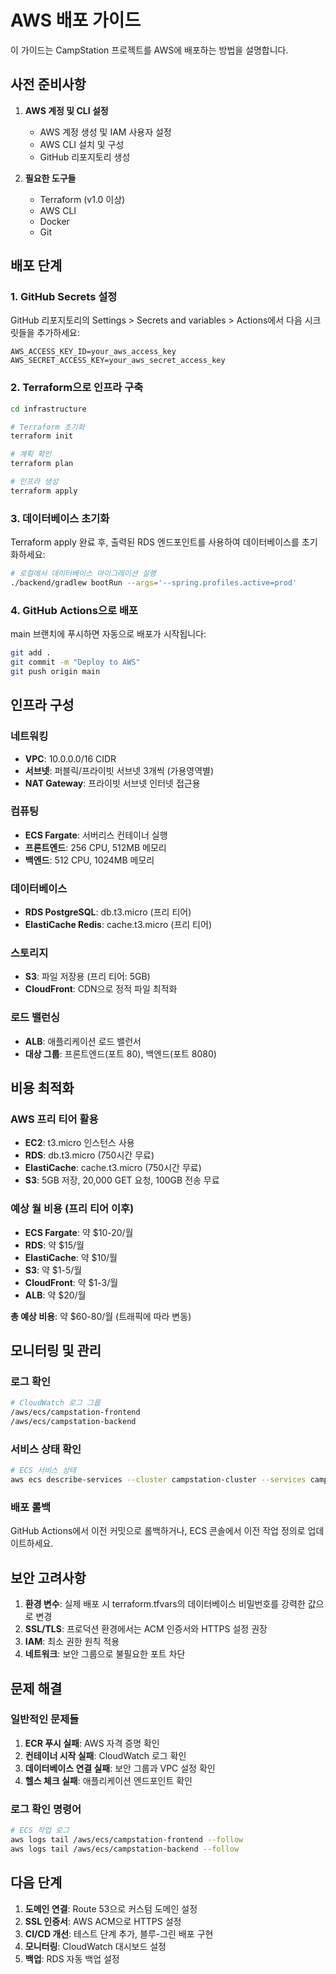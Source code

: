 # AWS 배포 가이드

이 가이드는 CampStation 프로젝트를 AWS에 배포하는 방법을 설명합니다.

## 사전 준비사항

1. **AWS 계정 및 CLI 설정**

   - AWS 계정 생성 및 IAM 사용자 설정
   - AWS CLI 설치 및 구성
   - GitHub 리포지토리 생성

2. **필요한 도구들**
   - Terraform (v1.0 이상)
   - AWS CLI
   - Docker
   - Git

## 배포 단계

### 1. GitHub Secrets 설정

GitHub 리포지토리의 Settings > Secrets and variables > Actions에서 다음 시크릿들을 추가하세요:

```
AWS_ACCESS_KEY_ID=your_aws_access_key
AWS_SECRET_ACCESS_KEY=your_aws_secret_access_key
```

### 2. Terraform으로 인프라 구축

```bash
cd infrastructure

# Terraform 초기화
terraform init

# 계획 확인
terraform plan

# 인프라 생성
terraform apply
```

### 3. 데이터베이스 초기화

Terraform apply 완료 후, 출력된 RDS 엔드포인트를 사용하여 데이터베이스를 초기화하세요:

```bash
# 로컬에서 데이터베이스 마이그레이션 실행
./backend/gradlew bootRun --args='--spring.profiles.active=prod'
```

### 4. GitHub Actions으로 배포

main 브랜치에 푸시하면 자동으로 배포가 시작됩니다:

```bash
git add .
git commit -m "Deploy to AWS"
git push origin main
```

## 인프라 구성

### 네트워킹

- **VPC**: 10.0.0.0/16 CIDR
- **서브넷**: 퍼블릭/프라이빗 서브넷 3개씩 (가용영역별)
- **NAT Gateway**: 프라이빗 서브넷 인터넷 접근용

### 컴퓨팅

- **ECS Fargate**: 서버리스 컨테이너 실행
- **프론트엔드**: 256 CPU, 512MB 메모리
- **백엔드**: 512 CPU, 1024MB 메모리

### 데이터베이스

- **RDS PostgreSQL**: db.t3.micro (프리 티어)
- **ElastiCache Redis**: cache.t3.micro (프리 티어)

### 스토리지

- **S3**: 파일 저장용 (프리 티어: 5GB)
- **CloudFront**: CDN으로 정적 파일 최적화

### 로드 밸런싱

- **ALB**: 애플리케이션 로드 밸런서
- **대상 그룹**: 프론트엔드(포트 80), 백엔드(포트 8080)

## 비용 최적화

### AWS 프리 티어 활용

- **EC2**: t3.micro 인스턴스 사용
- **RDS**: db.t3.micro (750시간 무료)
- **ElastiCache**: cache.t3.micro (750시간 무료)
- **S3**: 5GB 저장, 20,000 GET 요청, 100GB 전송 무료

### 예상 월 비용 (프리 티어 이후)

- **ECS Fargate**: 약 $10-20/월
- **RDS**: 약 $15/월
- **ElastiCache**: 약 $10/월
- **S3**: 약 $1-5/월
- **CloudFront**: 약 $1-3/월
- **ALB**: 약 $20/월

**총 예상 비용**: 약 $60-80/월 (트래픽에 따라 변동)

## 모니터링 및 관리

### 로그 확인

```bash
# CloudWatch 로그 그룹
/aws/ecs/campstation-frontend
/aws/ecs/campstation-backend
```

### 서비스 상태 확인

```bash
# ECS 서비스 상태
aws ecs describe-services --cluster campstation-cluster --services campstation-frontend-service campstation-backend-service
```

### 배포 롤백

GitHub Actions에서 이전 커밋으로 롤백하거나, ECS 콘솔에서 이전 작업 정의로 업데이트하세요.

## 보안 고려사항

1. **환경 변수**: 실제 배포 시 terraform.tfvars의 데이터베이스 비밀번호를 강력한 값으로 변경
2. **SSL/TLS**: 프로덕션 환경에서는 ACM 인증서와 HTTPS 설정 권장
3. **IAM**: 최소 권한 원칙 적용
4. **네트워크**: 보안 그룹으로 불필요한 포트 차단

## 문제 해결

### 일반적인 문제들

1. **ECR 푸시 실패**: AWS 자격 증명 확인
2. **컨테이너 시작 실패**: CloudWatch 로그 확인
3. **데이터베이스 연결 실패**: 보안 그룹과 VPC 설정 확인
4. **헬스 체크 실패**: 애플리케이션 엔드포인트 확인

### 로그 확인 명령어

```bash
# ECS 작업 로그
aws logs tail /aws/ecs/campstation-frontend --follow
aws logs tail /aws/ecs/campstation-backend --follow
```

## 다음 단계

1. **도메인 연결**: Route 53으로 커스텀 도메인 설정
2. **SSL 인증서**: AWS ACM으로 HTTPS 설정
3. **CI/CD 개선**: 테스트 단계 추가, 블루-그린 배포 구현
4. **모니터링**: CloudWatch 대시보드 설정
5. **백업**: RDS 자동 백업 설정
